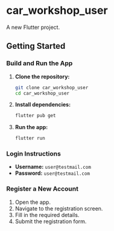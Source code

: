 # car_workshop_user

A new Flutter project.

## Getting Started

### Build and Run the App

1. **Clone the repository:**
    ```sh
    git clone car_workshop_user
    cd car_workshop_user
    ```

2. **Install dependencies:**
    ```sh
    flutter pub get
    ```

3. **Run the app:**
    ```sh
    flutter run
    ```

### Login Instructions

- **Username:** `user@testmail.com`
- **Password:** `user@testmail.com`

### Register a New Account

1. Open the app.
2. Navigate to the registration screen.
3. Fill in the required details.
4. Submit the registration form.
